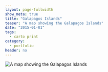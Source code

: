 ```yaml
---
layout: page-fullwidth
show_meta: true
title: "Galapagos Islands"
teaser: "A map showing the Galapagos Islands"
date: "2015-01-01"
tags:
  - carto print 
category:
  - portfolio
header: no
---
```


![A map showing the Galapagos Islands]()

